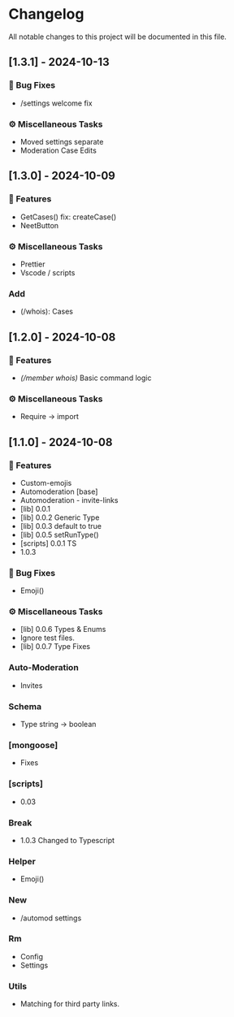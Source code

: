 # Changelog

All notable changes to this project will be documented in this file.

## [1.3.1] - 2024-10-13

### 🐛 Bug Fixes

- /settings welcome fix

### ⚙️ Miscellaneous Tasks

- Moved settings separate
- Moderation Case Edits

## [1.3.0] - 2024-10-09

### 🚀 Features

- GetCases() fix: createCase()
- NeetButton

### ⚙️ Miscellaneous Tasks

- Prettier
- Vscode / scripts

### Add

- (/whois): Cases

## [1.2.0] - 2024-10-08

### 🚀 Features

- *(/member whois)* Basic command logic

### ⚙️ Miscellaneous Tasks

- Require -> import

## [1.1.0] - 2024-10-08

### 🚀 Features

- Custom-emojis
- Automoderation [base]
- Automoderation - invite-links
- [lib] 0.0.1
- [lib] 0.0.2 Generic Type
- [lib] 0.0.3 default to true
- [lib] 0.0.5 setRunType()
- [scripts] 0.0.1 TS
- 1.0.3

### 🐛 Bug Fixes

- Emoji()

### ⚙️ Miscellaneous Tasks

- [lib] 0.0.6 Types & Enums
- Ignore test files.
- [lib] 0.0.7 Type Fixes

### Auto-Moderation

- Invites

### Schema

- Type string -> boolean

### [mongoose]

- Fixes

### [scripts]

- 0.03

### Break

- 1.0.3 Changed to Typescript

### Helper

- Emoji()

### New

- /automod settings

### Rm

- Config
- Settings

### Utils

- Matching for third party links.

